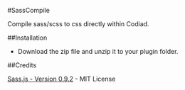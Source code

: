 #SassCompile

Compile sass/scss to css directly within Codiad.

##Installation

- Download the zip file and unzip it to your plugin folder.

##Credits

[Sass.js - Version 0.9.2](https://github.com/medialize/sass.js) - MIT License